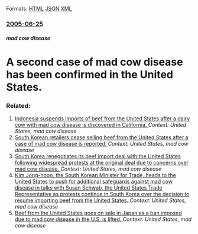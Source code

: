 
Formats: [HTML](/news/2005/06/25/a-second-case-of-mad-cow-disease-has-been-confirmed-in-the-united-states.html)  [JSON](/news/2005/06/25/a-second-case-of-mad-cow-disease-has-been-confirmed-in-the-united-states.json)  [XML](/news/2005/06/25/a-second-case-of-mad-cow-disease-has-been-confirmed-in-the-united-states.xml)  

### [2005-06-25](/news/2005/06/25/index.md)

##### mad cow disease
#  A second case of mad cow disease has been confirmed in the United States. 




### Related:

1. [Indonesia suspends imports of beef from the United States after a dairy cow with mad cow disease is discovered in California. ](/news/2012/04/26/indonesia-suspends-imports-of-beef-from-the-united-states-after-a-dairy-cow-with-mad-cow-disease-is-discovered-in-california.md) _Context: United States, mad cow disease_
2. [South Korean retailers cease selling beef from the United States after a case of mad cow disease is reported. ](/news/2012/04/25/south-korean-retailers-cease-selling-beef-from-the-united-states-after-a-case-of-mad-cow-disease-is-reported.md) _Context: United States, mad cow disease_
3. [ South Korea renegotiates its beef import deal with the United States following widespread protests at the original deal due to concerns over mad cow disease. ](/news/2008/06/21/south-korea-renegotiates-its-beef-import-deal-with-the-united-states-following-widespread-protests-at-the-original-deal-due-to-concerns-ove.md) _Context: United States, mad cow disease_
4. [ Kim Jong-hoon, the South Korean Minister for Trade, heads to the United States to push for additional safeguards against mad cow disease in talks with Susan Schwab, the United States Trade Representative as protests continue in South Korea over the decision to resume importing beef from the United States. ](/news/2008/06/13/kim-jong-hoon-the-south-korean-minister-for-trade-heads-to-the-united-states-to-push-for-additional-safeguards-against-mad-cow-disease-in.md) _Context: United States, mad cow disease_
5. [ Beef from the United States goes on sale in Japan as a ban imposed due to mad cow disease in the U.S. is lifted. ](/news/2007/03/29/beef-from-the-united-states-goes-on-sale-in-japan-as-a-ban-imposed-due-to-mad-cow-disease-in-the-u-s-is-lifted.md) _Context: United States, mad cow disease_

